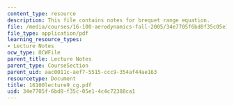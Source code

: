 ```yaml
---
content_type: resource
description: This file contains notes for brequet range equation.
file: /media/courses/16-100-aerodynamics-fall-2005/34e7705f6bd8f35c05e14c4c72388ca1_16100lecture9_cg.pdf
file_type: application/pdf
learning_resource_types:
- Lecture Notes
ocw_type: OCWFile
parent_title: Lecture Notes
parent_type: CourseSection
parent_uid: aac0011c-aef7-5515-ccc9-354af44ae163
resourcetype: Document
title: 16100lecture9_cg.pdf
uid: 34e7705f-6bd8-f35c-05e1-4c4c72388ca1
---
```

